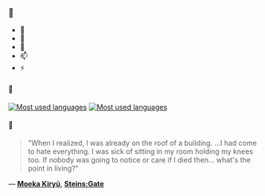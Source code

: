 ### 👋

- 🔭
- 🌱
- 💬
- 📫
- ⚡

#### 🧏

[![Most used languages](https://github-readme-stats-aynah.vercel.app/api/top-langs/?username=aynh&theme=solarized-dark&langs_count=6&layout=compact&hide_title=true)](https://github.com/anuraghazra/github-readme-stats#gh-dark-mode-only)
[![Most used languages](https://github-readme-stats-aynah.vercel.app/api/top-langs/?username=aynh&theme=solarized-light&langs_count=6&layout=compact&hide_title=true)](https://github.com/anuraghazra/github-readme-stats#gh-light-mode-only)

#### 💬

> "When I realized, I was already on the roof of a building. ...I had come to hate everything. I was sick of sitting in my room holding my knees too. If nobody was going to notice or care if I died then... what's the point in living?"

&mdash; [**Moeka Kiryū**](https://myanimelist.net/character.php?q=Moeka%20Kiry%C5%AB&cat=character), [**Steins;Gate**](https://myanimelist.net/search/all?q=Steins%3BGate&cat=all)
